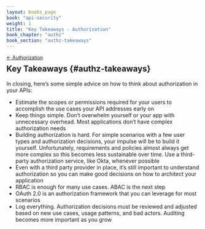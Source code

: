 ```yaml
---
layout: books_page
book: "api-security"
weight: 1
title: "Key Takeaways - Authorization"
book_chapter: "authz"
book_section: "authz-takeaways"
---
```


<div style="font-size: 0.9em; margin-bottom: -20px;"><a href="/books/{{page.book}}/{{page.book_chapter}}/">&larr; Authorization</a></div>

## Key Takeaways {#authz-takeaways}

In closing, here’s some simple advice on how to think about authorization in your APIs:

* Estimate the scopes or permissions required for your users to accomplish the use cases your API addresses early on
* Keep things simple. Don’t overwhelm yourself or your app with unnecessary overhead. Most applications don’t have complex authorization needs
* Building authorization is hard. For simple scenarios with a few user types and authorization decisions, your impulse will be to build it yourself. Unfortunately, requirements and policies almost always get more complex so this becomes less sustainable over time. Use a third-party authorization service, like Okta, whenever possible
* Even with a third party provider in place, it’s still important to understand authorization so you can make good decisions on how to architect your application
* RBAC is enough for many use cases. ABAC is the next step
* OAuth 2.0 is an authorization framework that you can leverage for most scenarios
* Log everything. Authorization decisions must be reviewed and adjusted based on new use cases, usage patterns, and bad actors. Auditing becomes more important as you grow

